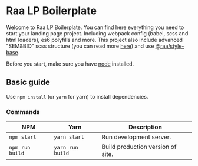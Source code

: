 # Raa LP Boilerplate

Welcome to Raa LP Boilerplate. You can find here everything you need to start your landing page project. Including webpack config (babel, scss and html loaders), es6 polyfills and more. This project also include advanced "SEM&BIO" scss structure (you can read more [here](https://css-tricks.com/combining-the-powers-of-sem-and-bio-for-improving-css/)) and use [@raa/style-base](https://github.com/mateuszszmytko/raa-style-base).

Before you start, make sure you have [node](https://nodejs.org/download/) installed.

## Basic guide
Use `npm install` (or `yarn` for yarn) to install dependencies.

### Commands
| NPM        | Yarn           | Description  |
| -------------  |-------------| -----|
| `npm start`    | `yarn start`    | Run development server. |
| `npm run build`| `yarn run build`| Build production version of site. |